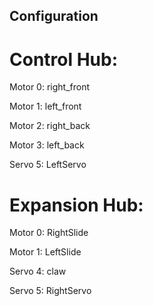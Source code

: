 ## Configuration
# Control Hub:
Motor 0: right_front

Motor 1: left_front

Motor 2: right_back

Motor 3: left_back

Servo 5: LeftServo

# Expansion Hub:
Motor 0: RightSlide

Motor 1: LeftSlide

Servo 4: claw

Servo 5: RightServo